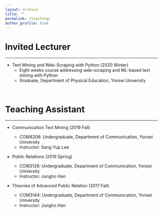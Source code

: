 ```yaml
---
layout: archive
title: ""
permalink: /teaching/
author_profile: true
---
```

<!-- {% include base_path %}

{% for post in site.teaching reversed %}
  {% include archive-single.html %}
{% endfor %} -->

# Invited Lecturer
---
- Text Mining and Web-Scraping with Python (2020 Winter)
  - Eight weeks course addressing web-scraping and ML-based text mining with Python  
  - Graduate, Department of Physical Education, Yonsei University

&nbsp;

# Teaching Assistant
---
- Communication Text Mining (2019 Fall)
  - COM4206: Undergraduate, Department of Communication, Yonsei University
  - Instructor: Sang Yup Lee

- Public Relations (2019 Spring)
  - COM3128: Undergraduate, Department of Communication, Yonsei University
  - Instructor: Jungho Han

- Theories of Advanced Public Relation (2017 Fall)
  - COM3144: Undergraduate, Department of Communication, Yonsei University
  - Instructor: Jungho Han
